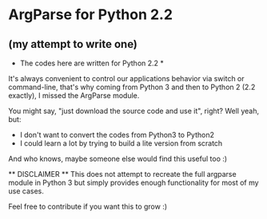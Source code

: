 # ArgParse for Python 2.2
## (my attempt to write one)

* The codes here are written for Python 2.2 *

It's always convenient to control our applications behavior
via switch or command-line, that's why coming from Python 3
and then to Python 2 (2.2 exactly), I missed the ArgParse module.

You might say, "just download the source code and use it", right?
Well yeah, but:
- I don't want to convert the codes from Python3 to Python2
- I could learn a lot by trying to build a lite version from scratch

And who knows, maybe someone else would
find this useful too :)


** DISCLAIMER **
This does not attempt to recreate the full argparse module in Python 3
but simply provides enough functionality for most of my use cases.

Feel free to contribute if you want this to grow :)


